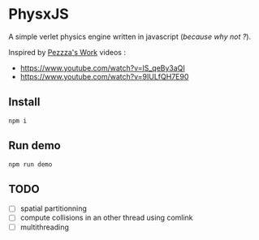 # PhysxJS

A simple verlet physics engine written in javascript (_because why not ?_).

Inspired by [Pezzza's Work](https://github.com/johnBuffer) videos :

- https://www.youtube.com/watch?v=lS_qeBy3aQI
- https://www.youtube.com/watch?v=9IULfQH7E90

## Install

```
npm i
```

## Run demo

```
npm run demo
```

## TODO

- [ ] spatial partitionning
- [ ] compute collisions in an other thread using comlink
- [ ] multithreading
